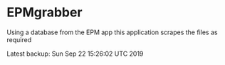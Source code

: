 # EPMgrabber
Using a database from the EPM app this application scrapes the files as required


Latest backup: Sun Sep 22 15:26:02 UTC 2019
